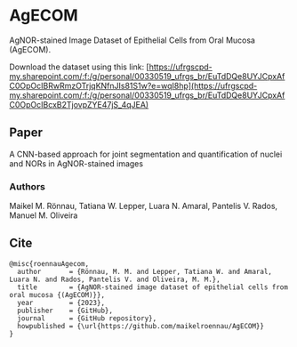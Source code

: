 # AgECOM

AgNOR-stained Image Dataset of Epithelial Cells from Oral Mucosa (AgECOM).

Download the dataset using this link: [https://ufrgscpd-my.sharepoint.com/:f:/g/personal/00330519_ufrgs_br/EuTdDQe8UYJCpxAfC0OpOcIBRwRmzOTrjqKNfnJIs81S1w?e=wqI8hp](https://ufrgscpd-my.sharepoint.com/:f:/g/personal/00330519_ufrgs_br/EuTdDQe8UYJCpxAfC0OpOcIBcxB2TjovpZYE47jS_4qJEA)

## Paper

A CNN-based approach for joint segmentation and quantification of nuclei and NORs in AgNOR-stained images

### Authors

Maikel M. Rönnau, Tatiana W. Lepper, Luara N. Amaral, Pantelis V. Rados, Manuel M. Oliveira

## Cite

```
@misc{roennauAgecom,
  author       = {Rönnau, M. M. and Lepper, Tatiana W. and Amaral, Luara N. and Rados, Pantelis V. and Oliveira, M. M.},
  title        = {AgNOR-stained image dataset of epithelial cells from oral mucosa {(AgECOM)}},
  year         = {2023},
  publisher    = {GitHub},
  journal      = {GitHub repository},
  howpublished = {\url{https://github.com/maikelroennau/AgECOM}}
}
```
